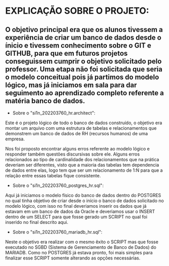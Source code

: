 # EXPLICAÇÃO SOBRE O PROJETO:
## O objetivo principal era que os alunos tivessem a experiência de criar um banco de dados desde o ínicio e tivessem conhecimento sobre o GIT e GITHUB, para que em futuros projetos conseguissem cumprir o objetivo solicitado pelo professor. Uma etapa não foi solicitada que seria o modelo conceitual pois já partimos do modelo lógico, mas já iniciamos em sala para dar seguimento ao aprendizado completo referente a matéria banco de dados.
  
 * Sobre o "si1n_202203760_hr.architect":
 
  Este é o projeto lógico de todo o banco de dados construído, o objetivo era montar um arquivo com uma estrutura de tabelas e relacionamentos
  que demonstrem um banco de dados de RH (recursos humanos) de uma empresa.
  
  Nos foi proposto encontrar alguns erros referente ao modelo lógico e responder também questões discursivas sobre ele. Alguns erros relacionados 
  ao tipo de cardinalidade dos relacionamentos que na prática deveriam ser diferentes, visto que a maioria das tabelas tem dependencia de dados 
  entre elas, logo tem que ser um relacionamento de 1:N para que a relação entre essas tabelas fique consistente.
  
 * Sobre o "si1n_202203760_postgres_hr.sql":

  Aqui já iniciamos o modelo físico do banco de dados dentro do POSTGRES no qual tinha objetivo de criar desde o início o banco de dados solicitado 
  no modelo lógico, com isso no final deveriamos inserir os dados que já estavam em um banco de dados da Oracle e deveriamos usar o INSERT dentro de
  um SELECT para que fosse gerado um SCRIPT no qual foi inserido no final descrito aqui. 
  
 * Sobre o "si1n_202203760_mariadb_hr.sql":
 
  Neste o objetivo era realizar com o mesmo êxito o SCRIPT mas que fosse executado no SGBD (Sistema de Gerenciamento de Banco de Dados) do MARIADB.
  Como no POSTGRES já estava pronto, foi mais simples para finalizar esse SCRIPT somente alterando as opções necessárias.
  
  


  
